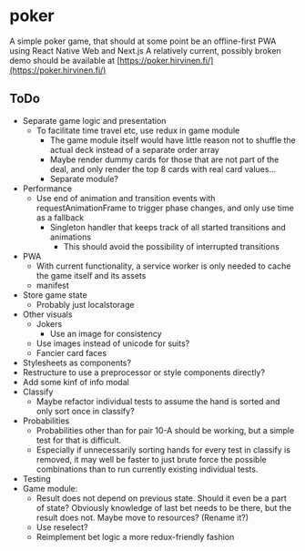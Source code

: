 # poker

A simple poker game, that should at some point be an offline-first PWA using React Native Web and Next.js
A relatively current, possibly broken demo should be available at [https://poker.hirvinen.fi/](https://poker.hirvinen.fi/)

## ToDo

* Separate game logic and presentation
  * To facilitate time travel etc, use redux in game module
    * The game module itself would have little reason not to shuffle the actual deck instead of a separate order array
    * Maybe render dummy cards for those that are not part of the deal, and only render the top 8 cards with real card values...
    * Separate module?
* Performance
  * Use end of animation and transition events with requestAnimationFrame to trigger phase changes, and only use time as a fallback
    * Singleton handler that keeps track of all started transitions and animations
      * This should avoid the possibility of interrupted transitions
* PWA
  * With current functionality, a service worker is only needed to cache the game itself and its assets
  * manifest
* Store game state
  * Probably just localstorage
* Other visuals
  * Jokers
    * Use an image for consistency
  * Use images instead of unicode for suits?
  * Fancier card faces
* Stylesheets as components?
* Restructure to use a preprocessor or style components directly?
* Add some kinf of info modal
* Classify
  * Maybe refactor individual tests to assume the hand is sorted and only sort once in classify?
* Probabilities
  * Probabilities other than for pair 10-A should be working, but a simple test for that is difficult.
  * Especially if unnecessarily sorting hands for every test in classify is removed, it may well be faster to just brute force the possible combinations than to run currently existing individual tests.
* Testing
* Game module:
  * Result does not depend on previous state. Should it even be a part of state? Obviously knowledge of last bet needs to be there, but the result does not. Maybe move to resources? (Rename it?)
  * Use reselect?
  * Reimplement bet logic a more redux-friendly fashion